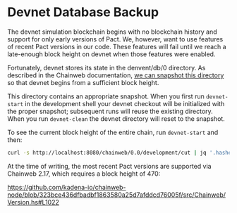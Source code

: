 # Devnet Database Backup

The devnet simulation blockchain begins with no blockchain history and support for only early versions of Pact. We, however, want to use features of recent Pact versions in our code. These features will fail until we reach a late-enough block height on devnet when those features were enabled.

Fortunately, devnet stores its state in the denvent/db/0 directory. As described in the Chainweb documentation, [we can snapshot this directory](https://github.com/kadena-io/devnet#database-bind-mount) so that devnet begins from a sufficient block height.

This directory contains an appropriate snapshot. When you first run `devnet-start` in the development shell your devnet checkout will be initialized with the proper snapshot; subsequent runs will reuse the existing directory. When you run `devnet-clean` the devnet directory will reset to the snapshot.

To see the current block height of the entire chain, run `devnet-start` and then:

```sh
curl -s http://localhost:8080/chainweb/0.0/development/cut | jq '.hashes."'0'".height'
```

At the time of writing, the most recent Pact versions are supported via Chainweb 2.17, which requires a block height of 470:

https://github.com/kadena-io/chainweb-node/blob/323bce436dfbadbf1863580a25d7afddcd76005f/src/Chainweb/Version.hs#L1022

